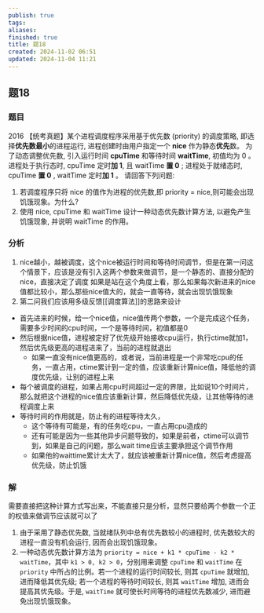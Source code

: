 ```yaml
---
publish: true
tags: 
aliases: 
finished: true
title: 题18
created: 2024-11-02 06:51
updated: 2024-11-04 11:21
---
```

## 题18
### 题目
2016 【统考真题】某个进程调度程序采用基于优先数 (priority) 的调度策略, 即选择**优先数最小**的进程运行, 进程创建时由用户指定一个 **nice** 作为静态**优先**数。
为了动态调整优先数, 引入运行时间 **cpuTime** 和等待时间 **waitTime**, 初值均为 0 。
进程处于执行态时, cpuTime 定时**加 1**, 且 waitTime **置 0** ; 
进程处于就绪态时, cpuTime **置 0** , waitTime 定时**加 1** 。
请回答下列问题:
1. 若调度程序只将 nice 的值作为进程的优先数,即 priority $=$ nice,则可能会出现饥饿现象。为什么?
2. 使用 nice, cpuTime 和 waitTime 设计一种动态优先数计算方法, 以避免产生饥饿现象, 并说明 waitTime 的作用。
### 分析
1. nice越小，越被调度，这个nice被运行时间和等待时间调节，但是在第一问这个情景下，应该是没有引入这两个参数来做调节，是一个静态的、直接分配的nice，直接决定了调度
如果是站在这个角度上看，那么如果每次新进来的nice值都比较小，那么那些nice值大的，就会一直等待，就会出现饥饿现象
2. 第二问我们应该用多级反馈[[调度算法]]的思路来设计
- 首先进来的时候，给一个nice值，nice值传两个参数，一个是完成这个任务，需要多少时间的cpu时间，一个是等待时间，初值都是0
- 然后根据nice值，进程被定好了优先级开始接收cpu运行，执行ctime就加1，然后优先级更高的进程进来了，当前的进程就退出
	- 如果一直没有nice值更高的，或者说，当前进程是一个非常吃cpu的任务，一直占用，ctime累计到一定的值，应该重新计算nice值，降低他的调度优先级，让别的进程上来
- 每个被调度的进程，如果占用cpu时间超过一定的界限，比如说10个时间片，那么就把这个进程的nice值应该重新计算，然后降低优先级，让其他等待的进程调度上来
- 等待时间的作用就是，防止有的进程等待太久，
	- 这个等待有可能是，有的任务吃cpu，一直占用cpu造成的
	- 还有可能是因为一些其他异步问题导致的，如果是前者，ctime可以调节到，如果是自己的问题，那么wait time应该主要承担这个调节作用
	- 如果他的waittime累计太大了，就应该被重新计算nice值，然后考虑提高优先级，防止饥饿
### 解
需要直接把这种计算方式写出来，不能直接只是分析，显然只要给两个参数一个正的权值来做调节应该就可以了
1. 由于采用了静态优先数, 当就绪队列中总有优先数较小的进程时, 优先数较大的进程一直没有机会运行, 因而会出现饥饿现象。
2. 一种动态优先数计算方法为 `priority = nice + k1 * cpuTime - k2 * waitTime`，其中 `k1 > 0, k2 > 0`，分别用来调整 `cpuTime` 和 `waitTime` 在 `priority` 中所占的比例。若一个进程的运行时间较长, 则其 `cpuTime` 就增加, 进而降低其优先级; 若一个进程的等待时间较长, 则其 `waitTime` 增加, 进而会提高其优先级。于是, `waitTime` 就可使长时间等待的进程优先数减少, 进而避免出现饥饿现象。
